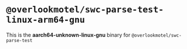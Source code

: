 # `@overlookmotel/swc-parse-test-linux-arm64-gnu`

This is the **aarch64-unknown-linux-gnu** binary for `@overlookmotel/swc-parse-test`
